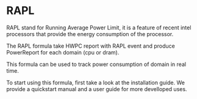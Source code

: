 # RAPL

RAPL stand for Running Average Power Limit, it is a feature of recent intel
processors that provide the energy consumption of the processor.

The RAPL formula take HWPC report with RAPL event and produce PowerReport for
each domain (cpu or dram).

This formula can be used to track power consumption of domain in real time.

To start using this formula, first take a look at the installation guide.
We provide a quickstart manual and a user guide for more develloped uses.
